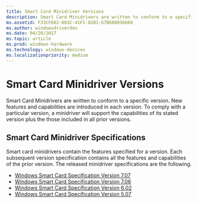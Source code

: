 ```yaml
---
title: Smart Card Minidriver Versions
description: Smart Card Minidrivers are written to conform to a specific version. New features and capabilities are introduced in each version.
ms.assetid: F33CF662-601C-41F1-82B1-67B680036668
ms.author: windowsdriverdev
ms.date: 04/20/2017
ms.topic: article
ms.prod: windows-hardware
ms.technology: windows-devices
ms.localizationpriority: medium
---
```


# Smart Card Minidriver Versions


Smart Card Minidrivers are written to conform to a specific version. New features and capabilities are introduced in each version. To comply with a particular version, a minidriver will support the capabilities of its stated version plus the those included in all prior versions.

## <span id="Smart_Card_Minidriver_Specifications"></span><span id="smart_card_minidriver_specifications"></span><span id="SMART_CARD_MINIDRIVER_SPECIFICATIONS"></span>Smart Card Minidriver Specifications


Smart card minidrivers contain the features specified for a version. Each subsequent version specification contains all the features and capabilities of the prior version. The released minidriver specifications are the following.

-   [Windows Smart Card Specification Version 7.07](minidriver-version-7-07-features.md)
-   [Windows Smart Card Specification Version 7.06](minidriver-version-7-06-features.md)
-   [Windows Smart Card Specification Version 6.02](minidriver-version-6-02-features.md)
-   [Windows Smart Card Specification Version 5.07](minidriver-version-5-07-features.md)

 

 





